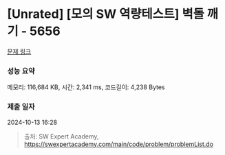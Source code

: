 # [Unrated] [모의 SW 역량테스트] 벽돌 깨기 - 5656 

[문제 링크](https://swexpertacademy.com/main/code/problem/problemDetail.do?contestProbId=AWXRQm6qfL0DFAUo) 

### 성능 요약

메모리: 116,684 KB, 시간: 2,341 ms, 코드길이: 4,238 Bytes

### 제출 일자

2024-10-13 16:28



> 출처: SW Expert Academy, https://swexpertacademy.com/main/code/problem/problemList.do